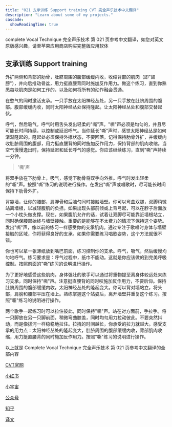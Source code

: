 ```yaml
---
title: "021 支承训练 Support training CVT 完全声乐技术中文翻译"
description: "Learn about some of my projects."
cascade:
  showReadingTime: true
---
```

complete Vocal Technique 完全声乐技术 第 021 页参考中文翻译，如您对英文原版感兴趣，请至苹果应用商店购买完整版应用软体

## 支承训练 Support training

外扩两侧和背部的肋骨，肚脐周围的腹部缓缓内收，收缩背部的肌肉（即"翅膀"），并向后推动骨盆，用力挺直腰背同时施加反作用力。做这个练习，直到你熟悉每块肌肉是如何工作的，以及如何将所有的动作融会贯通。

在憋气的同时激活支承。一只手放在太阳神经丛处，另一只手放在肚脐周围的腹部。腹部缓缓内收，同时太阳神经丛处保持隆起。让太阳神经丛处和腹部交替起伏。

呼气，然后吸气。呼气时用舌头发出轻柔的"嘶"声。"嘶"声必须是均匀的，并且尽可能长时间持续，以控制或延迟呼气。当你延长"嘶"声时，感觉太阳神经丛是如何渐渐隆起的。隆起处必须保持外撑状态，不要回落。记得保持肋骨外扩，并缓缓内收肚脐周围的腹部，用力挺直腰背的同时施加反作用力，保持背部的肌肉收缩。当空气慢慢逸出时，保持延迟和延长呼气的感觉。你应该继续练习，直到"嘶"声持续一分钟。

> '嘶'声

将双手放在下肋骨上，吸气，感觉下肋骨将双手向外推。呼气时发出轻柔的"嘶"声。按照"嘶"练习的说明进行操作。在发出"嘶"声或唱歌时，尽可能长时间保持下肋骨外扩。

背靠墙，让你的腰部，肩胛骨和后脑勺同时接触墙壁。你可以弯曲双腿，双脚稍微站离墙根，以减轻腹肌的负担。如果出现头部前倾或上背弓起，可以在脖子后面放一个小枕头做支撑。现在，如果腹肌允许的话，试着让双脚尽可能靠近墙根站立，同时确保腰部始终与墙壁接触。重要的是能够在不太费力的情况下保持这个姿势。发出"嘶"声，像以前的练习一样感受你的支承肌肉。通过专注于歌唱时身体与墙壁接触的区域，你将获得良好的支承。如果你需要练习唱歌姿势，这个方法就很不错。

你也可以拿一张薄纸放到嘴巴前面，练习控制你的支承。呼气，吸气，然后缓慢均匀地呼气。练习要求是：呼气过程中，纸巾不能动。这就是你应该做的到完美呼吸控制。按照前面的"嘶"练习的说明进行操作。

为了更好地感受这些肌肉，身体强壮的歌手可以通过将重物提至离身体较远处来练习支承，同时保持"嘶"声。注意挺直腰背的同时咬施加反作用力，不要后仰。保持肚脐周围的腹部缓缓内收，太阳神经丛处的隆起变大。你可以背对墙站立，将头部，肩膀和腰部平压在墙上。熟练掌握这个站姿后，离开墙壁并重复这个练习。按照"嘶"练习的说明进行操作。

两个歌手一起练习时可以拉住彼此，同时保持"嘶"声。站在对方面前，手拉手。将一只脚放在另一只脚前面，稍微弯曲膝盖，同时均匀用力拉动彼此。不要突然抖动，而是像拔河一样稳稳地拉住。拉拽的时间越长，你承受的拉力就越大。感受支承的用力点：太阳神经丛处的隆起变大，肚脐周围的腹部缓缓内收，背部肌肉收缩，用力挺直腰背的同时施加反作用力。按照"嘶"练习的说明进行操作。

以上就是 Complete Vocal Technique 完全声乐技术 第 021 页参考中文翻译的全部内容

[CVT官网](https://completevocalinstitute.com/complete-vocal-technique/)

[小红书](https://www.xiaohongshu.com/user/profile/627ff979000000002102aa68?xhsshare=CopyLink&appuid=627ff979000000002102aa68&apptime=1728791961)

[小宇宙](https://www.xiaoyuzhoufm.com/podcast/66be28dadb5e6d6bf99adc25)

[公众号](https://mp.weixin.qq.com/mp/appmsgalbum?action=getalbum&__biz=MzAxMjI3NzAxMg==&scene=1&album_id=3446246369961312256&count=3#wechat_redirect)

[知乎](https://www.zhihu.com/column/c_1825613276039491584)

[译文](https://euphia.github.io/zh-cn/posts/)